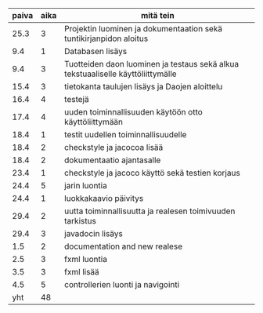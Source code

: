 ﻿paiva | aika | mitä tein
----- | ---- | ---------
25.3 | 3 | Projektin luominen ja dokumentaation sekä tuntikirjanpidon aloitus
9.4 | 1 | Databasen lisäys
9.4 | 3 | Tuotteiden daon luominen ja testaus sekä alkua tekstuaaliselle käyttöliittymälle
15.4 | 3 | tietokanta taulujen lisäys ja Daojen aloittelu
16.4 | 4 | testejä
17.4 | 4 | uuden toiminnallisuuden käytöön otto käyttöliittymään
18.4 | 1 | testit uudellen toiminnallisuudelle
18.4 | 2 | checkstyle ja jacocoa lisää
18.4 | 2 | dokumentaatio ajantasalle
23.4 | 1 | checkstyle ja jacoco käyttö sekä testien korjaus
24.4 | 5 | jarin luontia
24.4 | 1 | luokkakaavio päivitys
29.4 | 2 | uutta toiminnallisuutta ja realesen toimivuuden tarkistus
29.4 | 3 | javadocin lisäys
1.5 | 2 | documentation and new realese
2.5 | 3 | fxml luontia
3.5 | 3 | fxml lisää
4.5 | 5 | controllerien luonti ja navigointi
yht | 48 |
